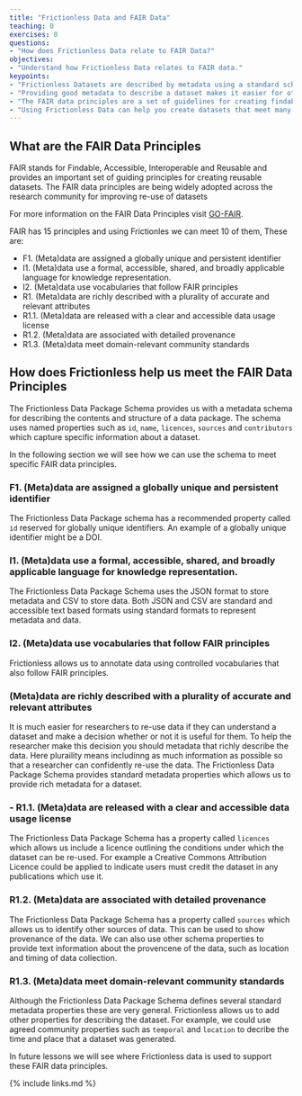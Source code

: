 ```yaml
---
title: "Frictionless Data and FAIR Data"
teaching: 0
exercises: 0
questions:
- "How does Frictionless Data relate to FAIR Data?"
objectives:
- "Understand how Frictionless Data relates to FAIR data."
keypoints:
- "Frictionless Datasets are described by metadata using a standard schema."
- "Providing good metadata to describe a dataset makes it easier for other researchers to understand and re-use the data."
- "The FAIR data principles are a set of guidelines for creating findable, accessible, interoperable and re-useable datasets."
- "Using Frictionless Data can help you create datasets that meet many of the FAIR Data Principles."
---
```


## What are the FAIR Data Principles ##
FAIR stands for Findable, Accessible, Interoperable and Reusable and provides an important set of guiding principles for creating reusable datasets. The FAIR data principles are being widely adopted across the research community for improving re-use of datasets

For more information on the FAIR Data Principles visit [GO-FAIR](https://www.go-fair.org/).

FAIR has 15 principles and using Frictionles we can meet 10 of them, These are:
- F1. (Meta)data are assigned a globally unique and persistent identifier
- I1. (Meta)data use a formal, accessible, shared, and broadly applicable language for knowledge representation.  
- I2. (Meta)data use vocabularies that follow FAIR principles
- R1. (Meta)data are richly described with a plurality of accurate and relevant attributes
- R1.1. (Meta)data are released with a clear and accessible data usage license
- R1.2. (Meta)data are associated with detailed provenance
- R1.3. (Meta)data meet domain-relevant community standards

## How does Frictionless help us meet the FAIR Data Principles ##

The Frictionless Data Package Schema provides us with a metadata schema for describing the contents and structure of a data package. The schema uses named properties such as `id`, `name`, `licences`, `sources` and `contributors` which capture specific information about a dataset. 

In the following section we will see how we can use the schema to meet specific FAIR data principles. 

### F1. (Meta)data are assigned a globally unique and persistent identifier ###

The Frictionless Data Package schema has a recommended property called `id` reserved for globally unique identifiers. An example of a globally unique identifier might be a DOI.

### I1. (Meta)data use a formal, accessible, shared, and broadly applicable language for knowledge representation. ###

The Frictionless Data Package Schema uses the JSON format to store metadata and CSV to store data. Both JSON and CSV are standard and accessible text based formats using standard formats to represent metadata and data.

### I2. (Meta)data use vocabularies that follow FAIR principles ###

Frictionless allows us to annotate data using controlled vocabularies that also follow FAIR principles. 

### (Meta)data are richly described with a plurality of accurate and relevant attributes ###

It is much easier for researchers to re-use data if they can understand a dataset and make a decision whether or not it is useful for them. To help the researcher make this decision you should metadata that richly describe the data. Here pluraility means includinng as much information as possible so that a researcher can confidently re-use the data. The Frictionless Data Package Schema provides standard metadata properties which allows us to provide rich metadata for a dataset. 

### - R1.1. (Meta)data are released with a clear and accessible data usage license ###

The Frictionless Data Package Schema has a property called `licences` which allows us include a licence outlining the conditions under which the dataset can be re-used. For example a Creative Commons Attribution Licence could be applied to indicate users must credit the dataset in any publications which use it. 

### R1.2. (Meta)data are associated with detailed provenance ###

The Frictionless Data Package Schema has a property called `sources` which allows us to identify other sources of data. This can be used to show provenance of the data. We can also use other schema properties to provide text information about the provencene of the data, such as location and timing of data collection.

### R1.3. (Meta)data meet domain-relevant community standards ###

Although the Frictionless Data Package Schema defines several standard metadata properties these are very general. Frictionless allows us to add other properties for describing the dataset. For example, we could use agreed community properties such as `temporal` and `location` to decribe the time and place that a dataset was generated. 

In future lessons we will see where Frictionless data is used to support these FAIR data principles.

{% include links.md %}